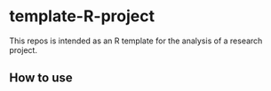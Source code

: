 # template-R-project
This repos is intended as an R template for the analysis of a research project.

## How to use


